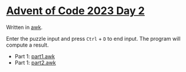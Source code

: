 # [Advent of Code 2023 Day 2](https://adventofcode.com/2023/day/2)

Written in [awk](https://en.wikipedia.org/wiki/AWK).

Enter the puzzle input and press `Ctrl` + `D` to end input. The program will compute a result.

  * Part 1: [part1.awk](part1.awk)
  * Part 1: [part2.awk](part2.awk)
